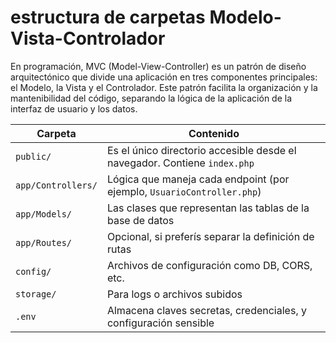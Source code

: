 # estructura de carpetas Modelo-Vista-Controlador
En programación, MVC (Model-View-Controller) es un patrón de diseño arquitectónico que divide una aplicación en tres componentes principales: el Modelo, la Vista y el Controlador. Este patrón facilita la organización y la mantenibilidad del código, separando la lógica de la aplicación de la interfaz de usuario y los datos. 


| Carpeta            | Contenido                                                                 |
| ------------------ | ------------------------------------------------------------------------- |
| `public/`          | Es el único directorio accesible desde el navegador. Contiene `index.php` |
| `app/Controllers/` | Lógica que maneja cada endpoint (por ejemplo, `UsuarioController.php`)    |
| `app/Models/`      | Las clases que representan las tablas de la base de datos                 |
| `app/Routes/`      | Opcional, si preferís separar la definición de rutas                      |
| `config/`          | Archivos de configuración como DB, CORS, etc.                             |
| `storage/`         | Para logs o archivos subidos                                              |
| `.env`             | Almacena claves secretas, credenciales, y configuración sensible          |

